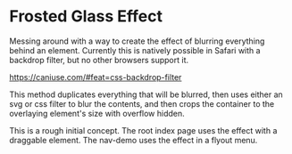# Frosted Glass Effect  
Messing around with a way to create the effect of blurring everything behind an element. Currently this is natively possible in Safari with a backdrop filter, but no other browsers support it.

https://caniuse.com/#feat=css-backdrop-filter

This method duplicates everything that will be blurred, then uses either an svg or css filter to blur the contents, and then crops the container to the overlaying element's size with overflow hidden.

This is a rough initial concept. The root index page uses the effect with a draggable element. The nav-demo uses the effect in a flyout menu.
